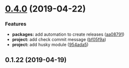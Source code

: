 <a name="0.4.0"></a>
# [0.4.0](https://github.com/ecmatonix/starter-website-lite/compare/v0.1.22...v0.4.0) (2019-04-22)


### Features

* **packages:** add automation to create releases ([aa08791](https://github.com/ecmatonix/starter-website-lite/commit/aa08791))
* **project:** add check commit message ([bf05f9a](https://github.com/ecmatonix/starter-website-lite/commit/bf05f9a))
* **project:** add husky module ([954ada5](https://github.com/ecmatonix/starter-website-lite/commit/954ada5))



<a name="0.1.22"></a>
## 0.1.22 (2019-04-19)



